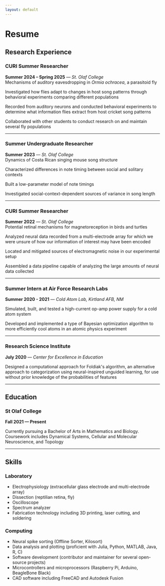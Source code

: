 ```yaml
---
layout: default
---
```


# Resume

## Research Experience

### CURI Summer Researcher
**Summer 2024 – Spring 2025** — *St. Olaf College*<br/>
Mechanisms of auditory eavesdropping in *Ormia ochracea*, a parasitoid fly

Investigated how flies adapt to changes in host song patterns through behavioral experiments comparing different populations

Recorded from auditory neurons and conducted behavioral experiments to determine what information flies extract from host cricket song patterns

Collaborated with other students to conduct research on and maintain several fly populations

---

### Summer Undergraduate Researcher

**Summer 2023** — *St. Olaf College*<br/>
Dynamics of Costa Rican singing mouse song structure

Characterized differences in note timing between social and solitary contexts

Built a low-parameter model of note timings

Investigated social-context-dependent sources of variance in song length

---

### CURI Summer Researcher

**Summer 2022** — *St. Olaf College*<br/>
Potential retinal mechanisms for magnetoreception in birds and turtles

Analyzed neural data recorded from a multi-electrode array for which we were unsure of how our information of interest may have been encoded

Located and mitigated sources of electromagnetic noise in our experimental setup

Assembled a data pipeline capable of analyzing the large amounts of neural data collected

---

### Summer Intern at Air Force Research Labs

**Summer 2020 - 2021** — *Cold Atom Lab, Kirtland AFB, NM*

Simulated, built, and tested a high-current op-amp power supply for a cold atom system

Developed and implemented a type of Bayesian optimization algorithm to more efficiently cool atoms in an atomic physics experiment

---

### Research Science Institute

**July 2020** — *Center for Excellence in Education*

Designed a computational approach for Foldiak's algorithm, an alternative approach to categorization using neural-inspired unguided learning, for use without prior knowledge of the probabilities of features

---

## Education

### St Olaf College

**Fall 2021 — Present**

Currently pursuing a Bachelor of Arts in Mathematics and Biology. Coursework includes Dynamical Systems, Cellular and Molecular Neuroscience, and Topology

---

## Skills

### Laboratory
* Electrophysiology (extracellular glass electrode and multi-electrode array)
* Dissection (reptilian retina, fly)
* Oscilloscope
* Spectrum analyzer
* Fabrication technology including 3D printing, laser cutting, and soldering

### Computing
* Neural spike sorting (Offline Sorter, Kilosort)
* Data analysis and plotting (proficient with Julia, Python, MATLAB, Java, R, C)
* Software development (contributor and maintainer for several open-source projects)
* Microcontrollers and microprocessors (Raspberry Pi, Arduino, BeagleBone Black)
* CAD software including FreeCAD and Autodesk Fusion
